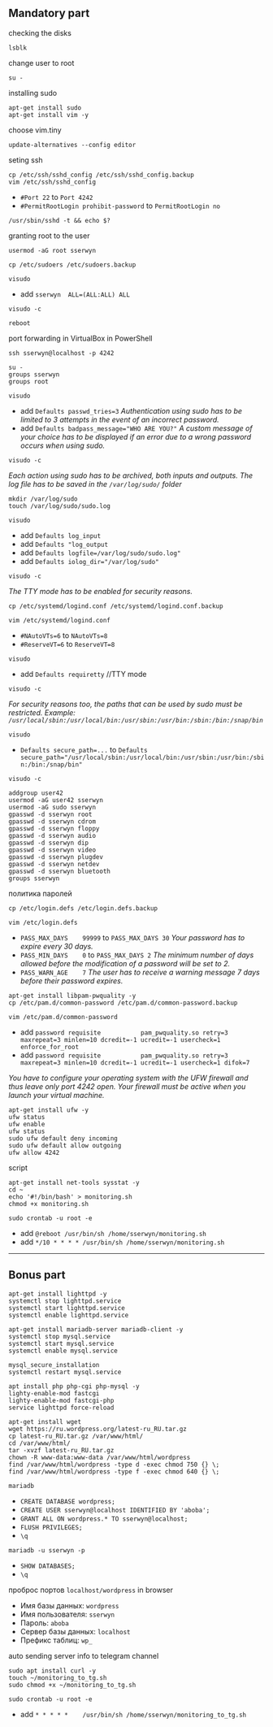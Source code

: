 ## Mandatory part

checking the disks
```
lsblk
```
change user to root
```
su -
```
installing sudo
```
apt-get install sudo
apt-get install vim -y
```

choose vim.tiny
```
update-alternatives --config editor
```
seting ssh
```
cp /etc/ssh/sshd_config /etc/ssh/sshd_config.backup
vim /etc/ssh/sshd_config
```
- `#Port 22` to `Port 4242`
- `#PermitRootLogin prohibit-password` to `PermitRootLogin no`

```
/usr/sbin/sshd -t && echo $?
```

granting root to the user
```
usermod -aG root sserwyn
```
```
cp /etc/sudoers /etc/sudoers.backup
```
```
visudo
```
- add `sserwyn	ALL=(ALL:ALL) ALL`

```
visudo -c
```
```
reboot
```
port forwarding in VirtualBox
in PowerShell
```
ssh sserwyn@localhost -p 4242
```
```
su -
groups sserwyn
groups root
```

```
visudo
```
- add `Defaults	passwd_tries=3` _Authentication using sudo has to be limited to 3 attempts in the event of an incorrect password._
- add `Defaults	badpass_message="WHO ARE YOU?"` _A custom message of your choice has to be displayed if an error due to a wrong password occurs when using sudo._
```
visudo -c
```

_Each action using sudo has to be archived, both inputs and outputs. The log file has to be saved in the `/var/log/sudo/` folder_
```
mkdir /var/log/sudo
touch /var/log/sudo/sudo.log
```
```
visudo
```
- add `Defaults	log_input`
- add `Defaults	"log_output`
- add `Defaults	logfile=/var/log/sudo/sudo.log"`
- add `Defaults	iolog_dir="/var/log/sudo"`
```
visudo -c
```

_The TTY mode has to be enabled for security reasons._
```
cp /etc/systemd/logind.conf /etc/systemd/logind.conf.backup
```
```
vim /etc/systemd/logind.conf
```
- `#NAutoVTs=6` to `NAutoVTs=8`
- `#ReserveVT=6` to `ReserveVT=8`
```
visudo
```
- add `Defaults	requiretty` //TTY mode
```
visudo -c
```

_For security reasons too, the paths that can be used by sudo must be restricted. Example: `/usr/local/sbin:/usr/local/bin:/usr/sbin:/usr/bin:/sbin:/bin:/snap/bin`_
```
visudo
```
- `Defaults	secure_path=...` to `Defaults secure_path="/usr/local/sbin:/usr/local/bin:/usr/sbin:/usr/bin:/sbin:/bin:/snap/bin"`
```
visudo -c
```

```
addgroup user42
usermod -aG user42 sserwyn
usermod -aG sudo sserwyn
gpasswd -d sserwyn root
gpasswd -d sserwyn cdrom
gpasswd -d sserwyn floppy
gpasswd -d sserwyn audio
gpasswd -d sserwyn dip
gpasswd -d sserwyn video
gpasswd -d sserwyn plugdev
gpasswd -d sserwyn netdev
gpasswd -d sserwyn bluetooth
groups sserwyn
```

политика паролей
```
cp /etc/login.defs /etc/login.defs.backup
```
```
vim /etc/login.defs
```
- `PASS_MAX_DAYS	99999` to `PASS_MAX_DAYS 30` _Your password has to expire every 30 days._
- `PASS_MIN_DAYS	0` to `PASS_MAX_DAYS 2` _The minimum number of days allowed before the modification of a password will be set to 2._
- `PASS_WARN_AGE	7` _The user has to receive a warning message 7 days before their password expires._

```
apt-get install libpam-pwquality -y
cp /etc/pam.d/common-password /etc/pam.d/common-password.backup
```
```
vim /etc/pam.d/common-password
```
- add `password	requisite			pam_pwquality.so retry=3 maxrepeat=3 minlen=10 dcredit=-1 ucredit=-1 usercheck=1 enforce_for_root`
- add `password	requisite			pam_pwquality.so retry=3 maxrepeat=3 minlen=10 dcredit=-1 ucredit=-1 usercheck=1 difok=7`


_You have to configure your operating system with the UFW firewall and thus leave only
port 4242 open. Your firewall must be active when you launch your virtual machine._
```
apt-get install ufw -y
ufw status
ufw enable
ufw status
sudo ufw default deny incoming
sudo ufw default allow outgoing
ufw allow 4242
```

script
```
apt-get install net-tools sysstat -y
cd ~
echo '#!/bin/bash' > monitoring.sh
chmod +x monitoring.sh
```
```
sudo crontab -u root -e
```
- add `@reboot /usr/bin/sh /home/sserwyn/monitoring.sh`
- add `*/10 * * * *	/usr/bin/sh /home/sserwyn/monitoring.sh`

--------------------------------------------------------------------
## Bonus part
```
apt-get install lighttpd -y
systemctl stop lighttpd.service
systemctl start lighttpd.service
systemctl enable lighttpd.service
```
```
apt-get install mariadb-server mariadb-client -y
systemctl stop mysql.service
systemctl start mysql.service
systemctl enable mysql.service
```
```
mysql_secure_installation
systemctl restart mysql.service
```
```
apt install php php-cgi php-mysql -y
lighty-enable-mod fastcgi
lighty-enable-mod fastcgi-php
service lighttpd force-reload
```
```
apt-get install wget
wget https://ru.wordpress.org/latest-ru_RU.tar.gz
cp latest-ru_RU.tar.gz /var/www/html/
cd /var/www/html/
tar -xvzf latest-ru_RU.tar.gz
chown -R www-data:www-data /var/www/html/wordpress
find /var/www/html/wordpress -type d -exec chmod 750 {} \;
find /var/www/html/wordpress -type f -exec chmod 640 {} \;
```
```
mariadb
```
- `CREATE DATABASE wordpress;`
- `CREATE USER sserwyn@localhost IDENTIFIED BY 'aboba';`
- `GRANT ALL ON wordpress.* TO sserwyn@localhost;`
- `FLUSH PRIVILEGES;`
- `\q`
```
mariadb -u sserwyn -p
```
- `SHOW DATABASES;`
- `\q`

проброс портов
`localhost/wordpress` in browser
- Имя базы данных:	`wordpress`
- Имя пользователя:	`sserwyn`
- Пароль:				`aboba`
- Сервер базы данных:	`localhost`
- Префикс таблиц:		`wp_`


auto sending server info to telegram channel
```
sudo apt install curl -y
touch ~/monitoring_to_tg.sh
sudo chmod +x ~/monitoring_to_tg.sh
```
```
sudo crontab -u root -e
```
- add `* * * * *	/usr/bin/sh /home/sserwyn/monitoring_to_tg.sh`
